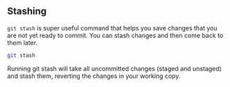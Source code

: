 ## Stashing

`git stash` is super useful command that helps you save changes that you are not yet ready to commit.  You can stash changes and then come back to them later.

```bash
git stash
```

Running git stash will take all uncommitted changes (staged and unstaged) and stash them, reverting the changes in your working copy.